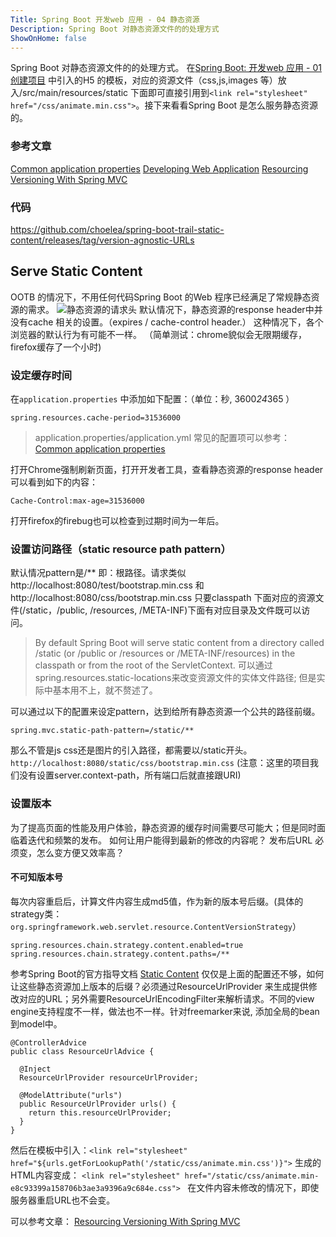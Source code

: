 ```yaml
---
Title: Spring Boot 开发web 应用 - 04 静态资源
Description: Spring Boot 对静态资源文件的的处理方式
ShowOnHome: false
---
```

Spring Boot 对静态资源文件的的处理方式。
在[Spring Boot: 开发web 应用 - 01 创建项目](http://blog.csdn.net/choelea/article/details/73136194) 中引入的H5 的模板，对应的资源文件（css,js,images 等）放入/src/main/resources/static 下面即可直接引用到`<link rel="stylesheet" href="/css/animate.min.css">`。接下来看看Spring Boot 是怎么服务静态资源的。

### 参考文章
[Common application properties](http://docs.spring.io/spring-boot/docs/current/reference/html/common-application-properties.html)
[Developing Web Application](https://docs.spring.io/spring-boot/docs/current/reference/html/boot-features-developing-web-applications.html)
[Resourcing Versioning With Spring MVC](http://www.mscharhag.com/spring/resource-versioning-with-spring-mvc)

### 代码
https://github.com/choelea/spring-boot-trail-static-content/releases/tag/version-agnostic-URLs


## Serve Static Content
OOTB 的情况下，不用任何代码Spring Boot 的Web 程序已经满足了常规静态资源的需求。
![静态资源的请求头](http://img.blog.csdn.net/20170618184953146?watermark/2/text/aHR0cDovL2Jsb2cuY3Nkbi5uZXQvY2hvZWxlYQ==/font/5a6L5L2T/fontsize/400/fill/I0JBQkFCMA==/dissolve/70/gravity/SouthEast)
默认情况下，静态资源的response header中并没有cache 相关的设置。（expires / cache-control header.） 这种情况下，各个浏览器的默认行为有可能不一样。 （简单测试：chrome貌似会无限期缓存，firefox缓存了一个小时)
### 设定缓存时间
在`application.properties` 中添加如下配置：（单位：秒, 3600*24*365 ）

```
spring.resources.cache-period=31536000
```
> application.properties/application.yml 常见的配置项可以参考：
[Common application properties](http://docs.spring.io/spring-boot/docs/current/reference/html/common-application-properties.html)

打开Chrome强制刷新页面，打开开发者工具，查看静态资源的response header可以看到如下的内容：

```
Cache-Control:max-age=31536000
```
打开firefox的firebug也可以检查到过期时间为一年后。

### 设置访问路径（static resource path pattern）
默认情况pattern是/** 即：根路径。请求类似http://localhost:8080/test/bootstrap.min.css 和 http://localhost:8080/css/bootstrap.min.css 只要classpath 下面对应的资源文件(/static，/public, /resources, /META-INF)下面有对应目录及文件既可以访问。
> By default Spring Boot will serve static content from a directory called /static (or /public or /resources or /META-INF/resources) in the classpath or from the root of the ServletContext. 
> 可以通过spring.resources.static-locations来改变资源文件的实体文件路径; 但是实际中基本用不上，就不赘述了。

可以通过以下的配置来设定pattern，达到给所有静态资源一个公共的路径前缀。

```
spring.mvc.static-path-pattern=/static/**
```
那么不管是js css还是图片的引入路径，都需要以/static开头。`http://localhost:8080/static/css/bootstrap.min.css` (注意：这里的项目我们没有设置server.context-path，所有端口后就直接跟URI)

### 设置版本
为了提高页面的性能及用户体验，静态资源的缓存时间需要尽可能大；但是同时面临着迭代和频繁的发布。 如何让用户能得到最新的修改的内容呢？ 发布后URL 必须变，怎么变方便又效率高？

#### 不可知版本号
每次内容重启后，计算文件内容生成md5值，作为新的版本号后缀。(具体的strategy类：`org.springframework.web.servlet.resource.ContentVersionStrategy`）

```
spring.resources.chain.strategy.content.enabled=true
spring.resources.chain.strategy.content.paths=/**
```
参考Spring Boot的官方指导文档 [Static Content](https://docs.spring.io/spring-boot/docs/current/reference/html/boot-features-developing-web-applications.html)
仅仅是上面的配置还不够，如何让这些静态资源加上版本的后缀？必须通过ResourceUrlProvider 来生成提供修改对应的URL；另外需要ResourceUrlEncodingFilter来解析请求。不同的view engine支持程度不一样，做法也不一样。针对freemarker来说, 添加全局的bean到model中。 

```
@ControllerAdvice
public class ResourceUrlAdvice {
 
  @Inject
  ResourceUrlProvider resourceUrlProvider;
 
  @ModelAttribute("urls")
  public ResourceUrlProvider urls() {
    return this.resourceUrlProvider;
  }
}
```
然后在模板中引入：`<link rel="stylesheet" href="${urls.getForLookupPath('/static/css/animate.min.css')}">` 生成的HTML内容变成： `<link rel="stylesheet" href="/static/css/animate.min-e8c93399a158706b3ae3a9396a9c684e.css">
` 在文件内容未修改的情况下，即使服务器重启URL也不会变。

可以参考文章： [Resourcing Versioning With Spring MVC](http://www.mscharhag.com/spring/resource-versioning-with-spring-mvc)

